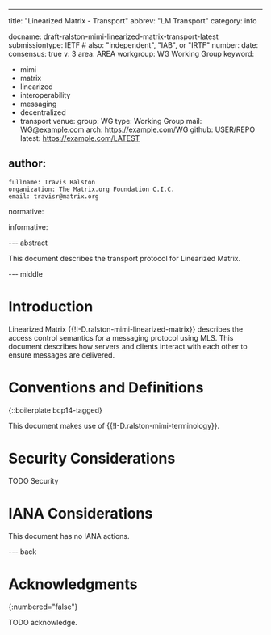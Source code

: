 ---
title: "Linearized Matrix - Transport"
abbrev: "LM Transport"
category: info

docname: draft-ralston-mimi-linearized-matrix-transport-latest
submissiontype: IETF  # also: "independent", "IAB", or "IRTF"
number:
date:
consensus: true
v: 3
area: AREA
workgroup: WG Working Group
keyword:
 - mimi
 - matrix
 - linearized
 - interoperability
 - messaging
 - decentralized
 - transport
venue:
  group: WG
  type: Working Group
  mail: WG@example.com
  arch: https://example.com/WG
  github: USER/REPO
  latest: https://example.com/LATEST

author:
 -
    fullname: Travis Ralston
    organization: The Matrix.org Foundation C.I.C.
    email: travisr@matrix.org

normative:

informative:


--- abstract

This document describes the transport protocol for Linearized Matrix.


--- middle

# Introduction

Linearized Matrix {{!I-D.ralston-mimi-linearized-matrix}} describes the access control semantics for
a messaging protocol using MLS. This document describes how servers and clients interact with each other
to ensure messages are delivered.


# Conventions and Definitions

{::boilerplate bcp14-tagged}

This document makes use of {{!I-D.ralston-mimi-terminology}}.


# Security Considerations

TODO Security


# IANA Considerations

This document has no IANA actions.


--- back

# Acknowledgments
{:numbered="false"}

TODO acknowledge.
